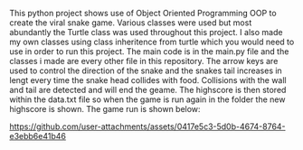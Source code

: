 

This python project shows use of Object Oriented Programming OOP to create the viral snake game.
Various classes were used but most abundantly the Turtle class was used throughout this project.
I also made my own classes using class inheritence from turtle which you would need to use in order to run this project.
The main code is in the main.py file and the classes i made are every other file in this repository.
The arrow keys are used to control the direction of the snake and the snakes tail increases in lengt every time the snake head collides with food.
Collisions with the wall and tail are detected and will end the geame.
The highscore is then stored within the data.txt file so when the game is run again in the folder the new highscore is shown.
The game run is shown below:





https://github.com/user-attachments/assets/0417e5c3-5d0b-4674-8764-e3ebb6e41b46
